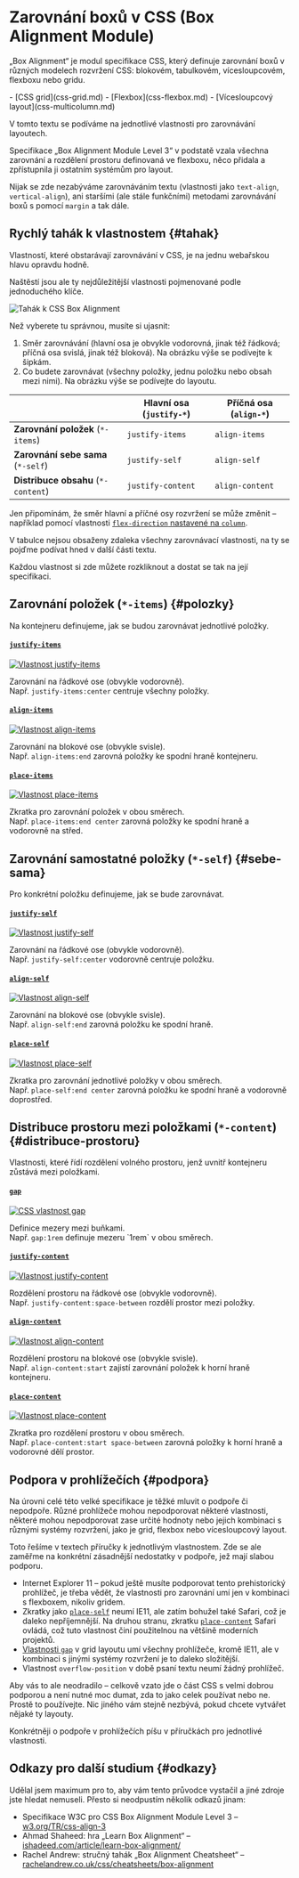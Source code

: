 # Zarovnání boxů v CSS (Box Alignment Module)

„Box Alignment“ je modul specifikace CSS, který definuje zarovnání boxů v různých modelech rozvržení CSS: blokovém, tabulkovém, vícesloupcovém, flexboxu nebo gridu.

<div class="related web-only" markdown="1">
- [CSS grid](css-grid.md)
- [Flexbox](css-flexbox.md)
- [Vícesloupcový layout](css-multicolumn.md)
</div>

V tomto textu se podíváme na jednotlivé vlastnosti pro zarovnávání layoutech.

Specifikace „Box Alignment Module Level 3“ v podstatě vzala všechna zarovnání a rozdělení prostoru definovaná ve flexboxu, něco přidala a zpřístupnila ji ostatním systémům pro layout.

<!-- AdSnippet -->

Nijak se zde nezabýváme zarovnáváním textu (vlastnosti jako `text-align`, `vertical-align`), ani staršími (ale stále funkčními) metodami zarovnávání boxů s pomocí `margin` a tak dále.

## Rychlý tahák k vlastnostem {#tahak}

Vlastností, které obstarávají zarovnávání v CSS, je na jednu webařskou hlavu opravdu hodně.

Naštěstí jsou ale ty nejdůležitější vlastnosti pojmenované podle jednoduchého klíče.

![Tahák k CSS Box Alignment](../dist/images/original/vdlayout/css-box-alignment-tahak.png)

Než vyberete tu správnou, musíte si ujasnit:

1. Směr zarovnávání (hlavní osa je obvykle vodorovná, jinak též řádková; příčná osa svislá, jinak též bloková). Na obrázku výše se podívejte k šipkám.
2. Co budete zarovnávat (všechny položky, jednu položku nebo obsah mezi nimi). Na obrázku výše se podívejte do layoutu.

<div class="rwd-scrollable prop-table f-6"  markdown="1">

|                                     | **Hlavní osa** (`justify-*`) | **Příčná osa** (`align-*`) |
|-------------------------------------|------------------------------|----------------------------|
| **Zarovnání položek** (`*-items`)   |  `justify-items`     | `align-items`     |
| **Zarovnání sebe sama** (`*-self`)  |  `justify-self`      | `align-self`      |
| **Distribuce obsahu** (`*-content`) |  `justify-content`   | `align-content`   |

</div>

Jen připomínám, že směr hlavní a příčné osy rozvržení se může změnit – například pomocí vlastnosti [`flex-direction` nastavené na `column`](css-flex-direction.md).

V tabulce nejsou obsaženy zdaleka všechny zarovnávací vlastnosti, na ty se pojďme podívat hned v další části textu.

Každou vlastnost si zde můžete rozkliknout a dostat se tak na její specifikaci.

## Zarovnání položek (`*-items`) {#polozky}

Na kontejneru definujeme, jak se budou zarovnávat jednotlivé položky.

<div class="reference-items">

  <article role="article">
    <h4 id="justify-items"><a href="css-justify-items.md"><code>justify-items</code></a></h4>
    <p><a href="css-justify-items.md"><img src="../dist/images/small/vdlayout/css-justify-items-schema.png" alt="Vlastnost justify-items" /></a></p>
    <p>Zarovnání na řádkové ose (obvykle vodorovně). <br> Např. <code>justify-items:center</code> centruje všechny položky.</p>
  </article>

  <article role="article">
    <h4 id="align-items"><a href="css-align-items.md"><code>align-items</code></a></h4>
    <p><a href="css-align-items.md"><img src="../dist/images/small/vdlayout/css-align-items-schema.png" alt="Vlastnost align-items" /></a></p>
    <p>Zarovnání na blokové ose (obvykle svisle). <br> Např. <code>align-items:end</code> zarovná položky ke spodní hraně kontejneru.</p>
  </article>

  <article role="article">
    <h4 id="place-items"><a href="css-place-items.md"><code>place-items</code></a></h4>
    <p><a href="css-place-items.md"><img src="../dist/images/small/vdlayout/css-place-items-schema.png" alt="Vlastnost place-items" /></a></p>
    <p>Zkratka pro zarovnání položek v obou směrech. <br> Např. <code>place-items:end center</code> zarovná položky ke spodní hraně a vodorovně na střed.</p>
  </article>

</div>

## Zarovnání samostatné položky (`*-self`) {#sebe-sama}

Pro konkrétní položku definujeme, jak se bude zarovnávat.

<div class="reference-items">

  <article role="article">
    <h4 id="justify-self"><a href="css-justify-self.md"><code>justify-self</code></a></h4>
    <p><a href="css-justify-self.md"><img src="../dist/images/small/vdlayout/css-justify-self-schema.png" alt="Vlastnost justify-self" /></a></p>
    <p>Zarovnání na řádkové ose (obvykle vodorovně). <br> Např. <code>justify-self:center</code> vodorovně centruje položku.</p>
  </article>
  <article role="article">
    <h4 id="align-self"><a href="css-align-self.md"><code>align-self</code></a></h4>
    <p><a href="css-align-self.md"><img src="../dist/images/small/vdlayout/css-align-self-schema.png?2" alt="Vlastnost align-self" /></a></p>
    <p>Zarovnání na blokové ose (obvykle svisle). <br> Např. <code>align-self:end</code> zarovná položku ke spodní hraně.</p>
  </article>
  <article role="article">
    <h4 id="place-self"><a href="css-place-self.md"><code>place-self</code></a></h4>
    <p><a href="css-place-self.md"><img src="../dist/images/small/vdlayout/css-place-self-schema.png" alt="Vlastnost place-self" /></a></p>
    <p>Zkratka pro zarovnání jednotlivé položky v obou směrech. <br> Např. <code>place-self:end center</code> zarovná položku ke spodní hraně a vodorovně doprostřed.</p>
  </article>

</div>

## Distribuce prostoru mezi položkami (`*-content`) {#distribuce-prostoru}

Vlastnosti, které řídí rozdělení volného prostoru, jenž uvnitř kontejneru zůstává mezi položkami.

<div class="reference-items">

  <article role="article">
    <h4 id="gap"><a href="css-gap.md"><code>gap</code></a></h4>
    <p><a href="css-gap.md"><img src="../dist/images/small/vdlayout/schema-css-gap.png" alt="CSS vlastnost gap" /></a></p>
    <p>
      Definice mezery mezi buňkami. <br>
      Např. <code>gap:1rem</code> definuje mezeru `1rem` v obou směrech.
    </p>
  </article>  
  <article role="article">
    <h4 id="justify-content"><a href="css-justify-content.md"><code>justify-content</code></a></h4>
    <p><a href="css-justify-content.md"><img src="../dist/images/small/vdlayout/css-justify-content-schema.png" alt="Vlastnost justify-content" /></a></p>
    <p>Rozdělení prostoru na řádkové ose (obvykle vodorovně). <br> Např. <code>justify-content:space-between</code> rozdělí prostor mezi položky.</p>
  </article>
  <article role="article">
    <h4 id="align-content"><a href="css-align-content.md"><code>align-content</code></a></h4>
    <p><a href="css-align-content.md"><img src="../dist/images/small/vdlayout/css-align-content-schema.png" alt="Vlastnost align-content" /></a></p>
    <p>Rozdělení prostoru na blokové ose (obvykle svisle). <br> Např. <code>align-content:start</code> zajistí zarovnání položek k horní hraně kontejneru.</p>
  </article>
  <article role="article">
    <h4 id="place-content"><a href="css-place-content.md"><code>place-content</code></a></h4>
    <p><a href="css-place-content.md"><img src="../dist/images/small/vdlayout/css-place-content-schema.png" alt="Vlastnost place-content" /></a></p>
    <p>Zkratka pro rozdělení prostoru v obou směrech. <br> Např. <code>place-content:start space-between</code> zarovná položky k horní hraně a vodorovné dělí prostor.</p>
  </article>

</div>

## Podpora v prohlížečích {#podpora}

Na úrovni celé této velké specifikace je těžké mluvit o podpoře či nepodpoře. Různé prohlížeče mohou nepodporovat některé vlastnosti, některé mohou nepodporovat zase určité hodnoty nebo jejich kombinaci s různými systémy rozvržení, jako je grid, flexbox nebo vícesloupcový layout.

Toto řešíme v textech příručky k jednotlivým vlastnostem. Zde se ale zaměřme na konkrétní zásadnější nedostatky v podpoře, jež mají slabou podporu.

- Internet Explorer 11 – pokud ještě musíte podporovat tento prehistorický prohlížeč, je třeba vědět, že vlastnosti pro zarovnání umí jen v kombinaci s flexboxem, nikoliv gridem.
- Zkratky jako [`place-self`](css-place-self.md) neumí IE11, ale zatím bohužel také Safari, což je daleko nepříjemnější. Na druhou stranu, zkratku [`place-content`](css-place-content.md) Safari ovládá, což tuto vlastnost činí použitelnou na většině moderních projektů.
- [Vlastnosti `gap`](css-gap.md) v grid layoutu umí všechny prohlížeče, kromě IE11, ale v kombinaci s jinými systémy rozvržení je to daleko složitější.
- Vlastnost `overflow-position` v době psaní textu neumí žádný prohlížeč.

Aby vás to ale neodradilo – celkově vzato jde o část CSS s velmi dobrou podporou a není nutné moc dumat, zda to jako celek používat nebo ne. Prostě to používejte. Nic jiného vám stejně nezbývá, pokud chcete vytvářet nějaké ty layouty.

Konkrétněji o podpoře v prohlížečích píšu v příručkách pro jednotlivé vlastnosti.

<div class="web-only" markdown="1">

## Odkazy pro další studium {#odkazy}

Udělal jsem maximum pro to, aby vám tento průvodce vystačil a jiné zdroje jste hledat nemuseli. Přesto si neodpustím několik odkazů jinam:

- Specifikace W3C pro CSS Box Alignment Module Level 3 – [w3.org/TR/css-align-3](https://www.w3.org/TR/css-align-3/)
- Ahmad Shaheed: hra „Learn Box Alignment“ – [ishadeed.com/article/learn-box-alignment/](https://ishadeed.com/article/learn-box-alignment/)
- Rachel Andrew: stručný tahák „Box Alignment Cheatsheet“ – [rachelandrew.co.uk/css/cheatsheets/box-alignment](https://rachelandrew.co.uk/css/cheatsheets/box-alignment)

</div>

<!-- AdSnippet -->
